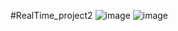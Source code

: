 #RealTime_project2
![image](https://user-images.githubusercontent.com/58912796/150557854-557e0084-5657-4f30-947a-68da7767abb8.png)
![image](https://user-images.githubusercontent.com/58912796/150558106-133be6d0-cd7b-4907-85f0-9b1f3ec445e5.png)


